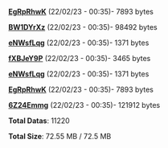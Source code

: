 [**EgRpRhwK**](/data/EgRpRhwK.txt) (22/02/23 - 00:35)- 7893 bytes

[**BW1DYrXz**](/data/BW1DYrXz.txt) (22/02/23 - 00:35)- 98492 bytes

[**eNWsfLqg**](/data/eNWsfLqg.txt) (22/02/23 - 00:35)- 1371 bytes

[**fXBJeY9P**](/data/fXBJeY9P.txt) (22/02/23 - 00:35)- 3465 bytes

[**eNWsfLqg**](/data/eNWsfLqg.txt) (22/02/23 - 00:35)- 1371 bytes

[**EgRpRhwK**](/data/EgRpRhwK.txt) (22/02/23 - 00:35)- 7893 bytes

[**6Z24Emmg**](/data/6Z24Emmg.txt) (22/02/23 - 00:35)- 121912 bytes

**Total Datas**: 11220

**Total Size**: 72.55 MB / 72.5 MB